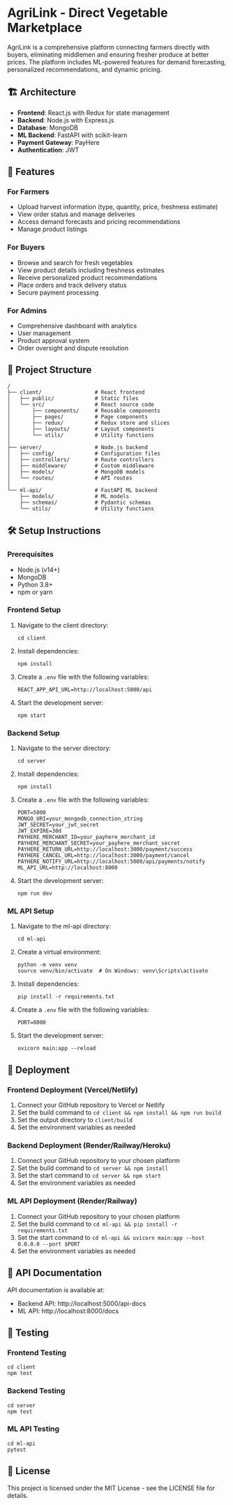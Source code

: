 # AgriLink - Direct Vegetable Marketplace

AgriLink is a comprehensive platform connecting farmers directly with buyers, eliminating middlemen and ensuring fresher produce at better prices. The platform includes ML-powered features for demand forecasting, personalized recommendations, and dynamic pricing.

## 🏗️ Architecture

- **Frontend**: React.js with Redux for state management
- **Backend**: Node.js with Express.js
- **Database**: MongoDB
- **ML Backend**: FastAPI with scikit-learn
- **Payment Gateway**: PayHere
- **Authentication**: JWT

## 🚀 Features

### For Farmers
- Upload harvest information (type, quantity, price, freshness estimate)
- View order status and manage deliveries
- Access demand forecasts and pricing recommendations
- Manage product listings

### For Buyers
- Browse and search for fresh vegetables
- View product details including freshness estimates
- Receive personalized product recommendations
- Place orders and track delivery status
- Secure payment processing

### For Admins
- Comprehensive dashboard with analytics
- User management
- Product approval system
- Order oversight and dispute resolution

## 📂 Project Structure

```
/
├── client/                 # React frontend
│   ├── public/             # Static files
│   └── src/                # React source code
│       ├── components/     # Reusable components
│       ├── pages/          # Page components
│       ├── redux/          # Redux store and slices
│       ├── layouts/        # Layout components
│       └── utils/          # Utility functions
│
├── server/                 # Node.js backend
│   ├── config/             # Configuration files
│   ├── controllers/        # Route controllers
│   ├── middleware/         # Custom middleware
│   ├── models/             # MongoDB models
│   └── routes/             # API routes
│
└── ml-api/                 # FastAPI ML backend
    ├── models/             # ML models
    ├── schemas/            # Pydantic schemas
    └── utils/              # Utility functions
```

## 🛠️ Setup Instructions

### Prerequisites
- Node.js (v14+)
- MongoDB
- Python 3.8+
- npm or yarn

### Frontend Setup
1. Navigate to the client directory:
   ```
   cd client
   ```
2. Install dependencies:
   ```
   npm install
   ```
3. Create a `.env` file with the following variables:
   ```
   REACT_APP_API_URL=http://localhost:5000/api
   ```
4. Start the development server:
   ```
   npm start
   ```

### Backend Setup
1. Navigate to the server directory:
   ```
   cd server
   ```
2. Install dependencies:
   ```
   npm install
   ```
3. Create a `.env` file with the following variables:
   ```
   PORT=5000
   MONGO_URI=your_mongodb_connection_string
   JWT_SECRET=your_jwt_secret
   JWT_EXPIRE=30d
   PAYHERE_MERCHANT_ID=your_payhere_merchant_id
   PAYHERE_MERCHANT_SECRET=your_payhere_merchant_secret
   PAYHERE_RETURN_URL=http://localhost:3000/payment/success
   PAYHERE_CANCEL_URL=http://localhost:3000/payment/cancel
   PAYHERE_NOTIFY_URL=http://localhost:5000/api/payments/notify
   ML_API_URL=http://localhost:8000
   ```
4. Start the development server:
   ```
   npm run dev
   ```

### ML API Setup
1. Navigate to the ml-api directory:
   ```
   cd ml-api
   ```
2. Create a virtual environment:
   ```
   python -m venv venv
   source venv/bin/activate  # On Windows: venv\Scripts\activate
   ```
3. Install dependencies:
   ```
   pip install -r requirements.txt
   ```
4. Create a `.env` file with the following variables:
   ```
   PORT=8000
   ```
5. Start the development server:
   ```
   uvicorn main:app --reload
   ```

## 🚢 Deployment

### Frontend Deployment (Vercel/Netlify)
1. Connect your GitHub repository to Vercel or Netlify
2. Set the build command to `cd client && npm install && npm run build`
3. Set the output directory to `client/build`
4. Set the environment variables as needed

### Backend Deployment (Render/Railway/Heroku)
1. Connect your GitHub repository to your chosen platform
2. Set the build command to `cd server && npm install`
3. Set the start command to `cd server && npm start`
4. Set the environment variables as needed

### ML API Deployment (Render/Railway)
1. Connect your GitHub repository to your chosen platform
2. Set the build command to `cd ml-api && pip install -r requirements.txt`
3. Set the start command to `cd ml-api && uvicorn main:app --host 0.0.0.0 --port $PORT`
4. Set the environment variables as needed

## 📝 API Documentation

API documentation is available at:
- Backend API: http://localhost:5000/api-docs
- ML API: http://localhost:8000/docs

## 🧪 Testing

### Frontend Testing
```
cd client
npm test
```

### Backend Testing
```
cd server
npm test
```

### ML API Testing
```
cd ml-api
pytest
```

## 📄 License

This project is licensed under the MIT License - see the LICENSE file for details.
